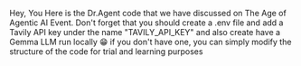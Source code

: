 Hey, You
Here is the Dr.Agent code that we have discussed on The Age of Agentic AI Event.
Don't forget that you should create a .env file and add a Tavily API key under the name "TAVILY_API_KEY"
and also create have a Gemma LLM run locally 😁
if you don't have one, you can simply modify the structure of the code for trial and learning purposes
